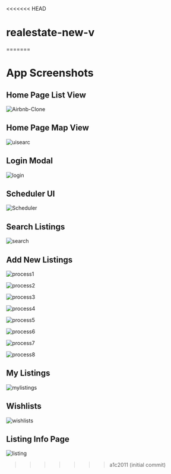 <<<<<<< HEAD
# realestate-new-v
=======

# App Screenshots

## Home Page List View

![Airbnb-Clone](https://github.com/koolkishan/nextjs-airbnb-clone/assets/30298996/fbbaf229-c068-40c4-a65f-6cf5d32fc32a)

## Home Page Map View

![uisearc](https://github.com/koolkishan/nextjs-airbnb-clone/assets/30298996/1c2feba3-52b5-4554-86cb-9719c104f09a)

## Login Modal

![login](https://github.com/koolkishan/nextjs-airbnb-clone/assets/30298996/ec3d0747-806e-4bb0-91dd-6b4e36594119)

## Scheduler UI

![Scheduler](https://github.com/koolkishan/nextjs-airbnb-clone/assets/30298996/1be02fc9-43e3-4236-b28d-263032857e4f)

## Search Listings

![search](https://github.com/koolkishan/nextjs-airbnb-clone/assets/30298996/b1d22787-df9a-4012-b5f6-5d5e09124eb4)

## Add New Listings

![process1](https://github.com/koolkishan/nextjs-airbnb-clone/assets/30298996/42b32543-5675-4572-8af8-a09aa87adca5)

![process2](https://github.com/koolkishan/nextjs-airbnb-clone/assets/30298996/6f261118-c03e-4203-b4ba-7b3b2ae7ccd3)

![process3](https://github.com/koolkishan/nextjs-airbnb-clone/assets/30298996/547b7a96-95de-43e0-bd79-19ce6d11eb44)

![process4](https://github.com/koolkishan/nextjs-airbnb-clone/assets/30298996/16b79d34-2f1b-484b-bd2d-ac46604c21a6)

![process5](https://github.com/koolkishan/nextjs-airbnb-clone/assets/30298996/47bade4d-7372-4ccd-9bb5-31525db15780)

![process6](https://github.com/koolkishan/nextjs-airbnb-clone/assets/30298996/675ca549-fbe0-498b-bc4d-5b1f113bd15c)

![process7](https://github.com/koolkishan/nextjs-airbnb-clone/assets/30298996/7db9384e-d3dd-4a2a-9100-a3e0d0d1c38f)

![process8](https://github.com/koolkishan/nextjs-airbnb-clone/assets/30298996/2f8cc2ad-161e-4095-9dd0-a64c9bd27d88)

## My Listings

![mylistings](https://github.com/koolkishan/nextjs-airbnb-clone/assets/30298996/e69a8034-cc5a-4dd3-be54-982acd21313c)

## Wishlists

![wishlists](https://github.com/koolkishan/nextjs-airbnb-clone/assets/30298996/6ac53b38-3587-4755-8c5a-a84aee15e613)

## Listing Info Page

![listing](https://github.com/koolkishan/nextjs-airbnb-clone/assets/30298996/d1f3b96b-55d2-4ebb-8944-bf35238c3f0c)



>>>>>>> a1c2011 (initial commit)
